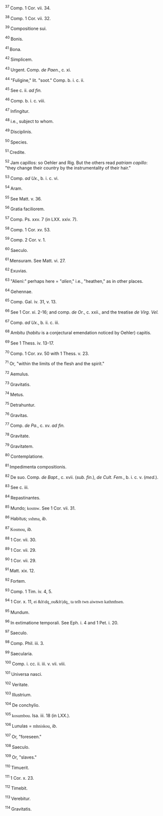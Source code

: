 <body>
 <p><a name="P400_84226"></a>
 <sup>37 </sup>Comp. 1 Cor. vii. 34.</p>
 
 <p><a name="P401_84357"></a>
 <sup>38 </sup>Comp. 1 Cor. vii. 32.</p>
 
 <p><a name="P402_84625"></a>
 <sup>39 </sup>Compositione sui.</p>
 
 <p><a name="P403_84843"></a>
 <sup>40 </sup>Bonis.</p>
 
 <p><a name="P404_84896"></a>
 <sup>41 </sup>Bona.</p>
 
 <p><a name="P405_85201"></a>
 <sup>42 </sup>Simplicem.</p>
 
 <p><a name="P409_85851"></a>
 <sup>43 </sup>Urgent. Comp. <i>de Paen</i>., c. xi.</p>
 
 <p><a name="P410_85988"></a>
 <sup>44 </sup>"Fuligine," lit. "soot." Comp. b. i. c. ii.</p>
 
 <p><a name="P411_86092"></a>
 <sup>45 </sup>See c. ii. <i>ad fin.</i> </p>
 
 <p><a name="P412_86409"></a>
 <sup>46 </sup>Comp. b. i. c. viii.</p>
 
 <p><a name="P413_86760"></a>
 <sup>47 </sup> Infingitur.</p>
 
 <p><a name="P414_87086"></a>
 <sup>48 </sup>i.e., subject to whom.</p>
 
 <p><a name="P415_87401"></a>
 <sup>49 </sup>Disciplinis.</p>
 
 <p><a name="P416_87797"></a>
 <sup>50 </sup>Species.</p>
 
 <p><a name="P417_87854"></a>
 <sup>51 </sup>Credite.</p>
 
 <p><a name="P421_88234"></a>
 <sup>52 </sup>Jam capillos: so Oehler and Rig. But the others read <i>patriam capillo</i>: "they change their country by the instrumentality of their hair."</p>
 
 <p><a name="P422_88466"></a>
 <sup>53 </sup>Comp. <i>ad Ux</i>., b. i. c. vi.</p>
 
 <p><a name="P423_88976"></a>
 <sup>54 </sup>Aram.</p>
 
 <p><a name="P424_89294"></a>
 <sup>55 </sup>See Matt. v. 36.</p>
 
 <p><a name="P425_89436"></a>
 <sup>56 </sup>Gratia faciliorem.</p>
 
 <p><a name="P426_89700"></a>
 <sup>57 </sup>Comp. Ps. xxv. 7 (in LXX. xxiv. 7).</p>
 
 <p><a name="P427_90034"></a>
 <sup>58 </sup>Comp. 1 Cor. xv. 53.</p>
 
 <p><a name="P428_90101"></a>
 <sup>59 </sup>Comp. 2 Cor. v. 1.</p>
 
 <p><a name="P429_90257"></a>
 <sup>60 </sup>Saeculo.</p>
 
 <p><a name="P433_91113"></a>
 <sup>61 </sup>Mensuram. See Matt. vi. 27.</p>
 
 <p><a name="P434_91383"></a>
 <sup>62 </sup>Exuvias. </p>
 
 <p><a name="P435_91417"></a>
 <sup>63 </sup>"Alieni:" perhaps here = "<i>alien</i>," i.e., "heathen," as in other places.</p>
 
 <p><a name="P436_91557"></a>
 <sup>64 </sup>Gehennae.</p>
 
 <p><a name="P437_91619"></a>
 <sup>65 </sup>Comp. Gal. iv. 31, v. 13.</p>
 
 <p><a name="P438_91839"></a>
 <sup>66 </sup>See 1 Cor. xi. 2-16; and comp. <i>de Or</i>., c. xxii., and the treatise <i>de Virg. Vel.</i></p>
 
 <p><a name="P439_92016"></a>
 <sup>67 </sup>Comp. <i>ad Ux</i>., b. ii. c. iii.</p>
 
 <p><a name="P440_92289"></a>
 <sup>68 </sup>Ambitu (<i>habitu</i> is a conjectural emendation noticed by Oehler) capitis.</p>
 
 <p><a name="P441_92458"></a>
 <sup>69 </sup>See 1 Thess. iv. 13-17.</p>
 
 <p><a name="P442_92698"></a>
 <sup>70 </sup>Comp. 1 Cor. xv. 50 with 1 Thess. v. 23.</p>
 
 <p><a name="P443_92796"></a>
 <sup>71 </sup>Or, "within the limits of the flesh and the spirit."</p>
 
 <p><a name="P447_93156"></a>
 <sup>72 </sup>Aemulus.</p>
 
 <p><a name="P448_93304"></a>
 <sup>73 </sup>Gravitatis.</p>
 
 <p><a name="P449_93363"></a>
 <sup>74 </sup>Metus.</p>
 
 <p><a name="P450_93403"></a>
 <sup>75 </sup>Detrahuntur.</p>
 
 <p><a name="P451_94378"></a>
 <sup>76 </sup>Gravitas.</p>
 
 <p><a name="P452_94485"></a>
 <sup>77 </sup>Comp. <i>de Pa</i>., c. xv. <i>ad fin.</i></p>
 
 <p><a name="P453_94546"></a>
 <sup>78 </sup>Gravitate.</p>
 
 <p><a name="P454_94601"></a>
 <sup>79 </sup>Gravitatem.</p>
 
 <p><a name="P455_94753"></a>
 <sup>80 </sup>Contemplatione.</p>
 
 <p><a name="P459_95015"></a>
 <sup>81 </sup>Impedimenta compositionis.</p>
 
 <p><a name="P460_95917"></a>
 <sup>82 </sup>De suo. Comp. <i>de Bapt.</i>, c. xvii. (<i>sub. fin</i>.), <i>de Cult. Fem.</i>, b. i. c. v. (<i>med</i>.). </p>
 
 <p><a name="P461_96884"></a>
 <sup>83 </sup>See c. iii.</p>
 
 <p><a name="P462_96934"></a>
 <sup>84 </sup>Repastinantes.</p>
 
 <p><a name="P463_97245"></a>
 <sup>85 </sup>Mundo; <font face="SPIonic">kosmw</font>. See 1 Cor. vii. 31.</p>
 
 <p><a name="P464_97323"></a>
 <sup>86 </sup>Habitus; <font face="SPIonic">sxhma</font>, <i>ib</i>.</p>
 
 <p><a name="P465_97362"></a>
 <sup>87 </sup><font face="SPIonic">Kosmou</font>, <i>ib.</i></p>
 
 <p><a name="P466_97456"></a>
 <sup>88 </sup>1 Cor. vii. 30.</p>
 
 <p><a name="P467_97555"></a>
 <sup>89 </sup>1 Cor. vii. 29.</p>
 
 <p><a name="P468_97669"></a>
 <sup>90 </sup>1 Cor. vii. 29.</p>
 
 <p><a name="P469_97915"></a>
 <sup>91 </sup>Matt. xix. 12.</p>
 
 <p><a name="P470_97989"></a>
 <sup>92 </sup>Fortem.</p>
 
 <p><a name="P471_98117"></a>
 <sup>93 </sup>Comp. 1 Tim. iv. 4, 5.</p>
 
 <p><a name="P472_98606"></a>
 <sup>94 </sup>1 Cor. x. 11, <font face="SPIonic">ei &amp;lt\dq_ou&amp;lt\|dq_ ta telh twn aiwnwn kathnthsen</font>.</p>
 
 <p><a name="P473_98721"></a>
 <sup>95 </sup>Mundum.</p>
 
 <p><a name="P474_98783"></a>
 <sup>96 </sup>In extimatione temporali. See Eph. i. 4 and 1 Pet. i. 20.</p>
 
 <p><a name="P475_98947"></a>
 <sup>97 </sup>Saeculo.</p>
 
 <p><a name="P476_98985"></a>
 <sup>98 </sup>Comp. Phil. iii. 3.</p>
 
 <p><a name="P477_99109"></a>
 <sup>99 </sup>Saecularia.</p>
 
 <p><a name="P480_99246"></a>
 <sup>100 </sup>Comp. i. cc. ii. iii. v. vii. viii.</p>
 
 <p><a name="P482_99468"></a>
 <sup>101 </sup>Universa nasci.</p>
 
 <p><a name="P483_100400"></a>
 <sup>102 </sup>Veritate.</p>
 
 <p><a name="P484_100904"></a>
 <sup>103 </sup>Illustrium.</p>
 
 <p><a name="P486_101404"></a>
 <sup>104 </sup>De conchylio.</p>
 
 <p><a name="P487_101444"></a>
 <sup>105 </sup><font face="SPIonic">kosumbou</font>. Isa. iii. 18 (in LXX.).</p>
 
 <p><a name="P488_101531"></a>
 <sup>106 </sup>Lunulas = <font face="SPIonic">mhniskou</font>, <i>ib</i>.</p>
 
 <p><a name="P489_101837"></a>
 <sup>107 </sup>Or, "foreseen."</p>
 
 <p><a name="P490_101901"></a>
 <sup>108 </sup>Saeculo. </p>
 
 <p><a name="P491_102231"></a>
 <sup>109 </sup>Or, "slaves."</p>
 
 <p><a name="P492_102476"></a>
 <sup>110 </sup>Timuerit.</p>
 
 <p><a name="P493_102622"></a>
 <sup>111 </sup>1 Cor. x. 23.</p>
 
 <p><a name="P494_102677"></a>
 <sup>112 </sup>Timebit.</p>
 
 <p><a name="P495_102735"></a>
 <sup>113 </sup>Verebitur.</p>
 
 <p><a name="P499_103795"></a>
 <sup>114 </sup>Gravitatis.</p>
 
 </body>